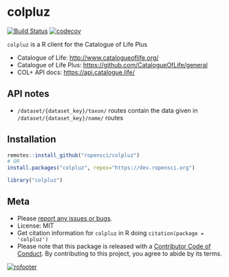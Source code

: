 colpluz
=======



<!-- README.md is generated from README.Rmd. Please edit that file -->

[![Build Status](https://github.com/ropensci/colpluz/workflows/R-CMD-check/badge.svg)](https://github.com/ropensci/colpluz/actions)
[![codecov](https://codecov.io/gh/ropensci/colpluz/branch/master/graph/badge.svg)](https://codecov.io/gh/ropensci/colpluz)

`colpluz` is a R client for the Catalogue of Life Plus

* Catalogue of Life: http://www.catalogueoflife.org/
* Catalogue of Life Plus: https://github.com/CatalogueOfLife/general
* COL+ API docs: https://api.catalogue.life/

## API notes

* `/dataset/{dataset_key}/taxon/` routes contain the data given in `/dataset/{dataset_key}/name/` routes

## Installation


```r
remotes::install_github("ropensci/colpluz")
# OR
install.packages("colpluz", repos="https://dev.ropensci.org")
```


```r
library("colpluz")
```

## Meta

* Please [report any issues or bugs](https://github.com/ropensci/colpluz/issues).
* License: MIT
* Get citation information for `colpluz` in R doing `citation(package = 'colpluz')`
* Please note that this package is released with a [Contributor Code of Conduct](https://ropensci.org/code-of-conduct/). By contributing to this project, you agree to abide by its terms.

[![rofooter](https://ropensci.org/public_images/github_footer.png)](https://ropensci.org)

